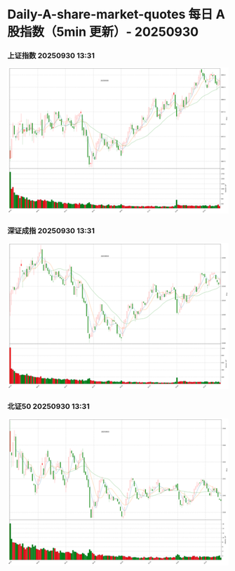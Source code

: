 
# Daily-A-share-market-quotes 每日 A 股指数（5min 更新）- 20250930

### 上证指数 20250930 13:31
![](./fig/2025/9/20250930-sh000001.png)

### 深证成指 20250930 13:31
![](./fig/2025/9/20250930-sz399001.png)

### 北证50 20250930 13:31
![](./fig/2025/9/20250930-bj899050.png)
